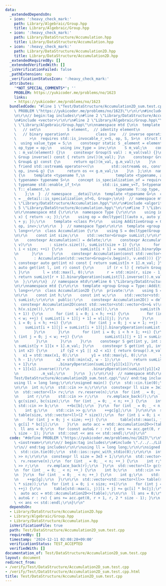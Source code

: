 ```yaml
---
data:
  _extendedDependsOn:
  - icon: ':heavy_check_mark:'
    path: Library/Algebraic/Group.hpp
    title: Library/Algebraic/Group.hpp
  - icon: ':heavy_check_mark:'
    path: Library/DataStructure/Accumulation.hpp
    title: Library/DataStructure/Accumulation.hpp
  - icon: ':heavy_check_mark:'
    path: Library/DataStructure/Accumulation2D.hpp
    title: Library/DataStructure/Accumulation2D.hpp
  _extendedRequiredBy: []
  _extendedVerifiedWith: []
  _isVerificationFailed: false
  _pathExtension: cpp
  _verificationStatusIcon: ':heavy_check_mark:'
  attributes:
    '*NOT_SPECIAL_COMMENTS*': ''
    PROBLEM: https://yukicoder.me/problems/no/1623
    links:
    - https://yukicoder.me/problems/no/1623
  bundledCode: "#line 1 \"Test/DataStructure/Accumulation2D_sum.test.cpp\"\n#define\
    \ PROBLEM \"https://yukicoder.me/problems/no/1623\"\r\n\r\n#include <iostream>\r\
    \n\r\n// begin:tag includes\r\n#line 2 \"Library/DataStructure/Accumulation2D.hpp\"\
    \n#include <vector>\r\n\r\n#line 2 \"Library/Algebraic/Group.hpp\"\n\n#line 4\
    \ \"Library/Algebraic/Group.hpp\"\n\nnamespace mtd {\n\n  template <class S, \
    \   // set\n            S element,  // identity element\n            class op,\
    \   // binary operation\n            class inv   // inverse operation\n      \
    \      >\n  requires std::is_invocable_r_v<S, op, S, S>\n  struct Group {\n  \
    \  using value_type = S;\n    constexpr static S _element = element;\n    using\
    \ op_type = op;\n    using inv_type = inv;\n\n    S m_val;\n    constexpr Group()\
    \ : m_val(element) {}\n    constexpr Group(S val) : m_val(val) {}\n    constexpr\
    \ Group inverse() const { return inv()(m_val); }\n    constexpr Group binaryOperation(const\
    \ Group& g) const {\n      return op()(m_val, g.m_val);\n    }\n    constexpr\
    \ friend std::ostream& operator<<(\n        std::ostream& os, const Group<S, element,\
    \ op, inv>& g) {\n      return os << g.m_val;\n    }\n  };\n\n  namespace __detail\
    \ {\n    template <typename T,\n              template <typename, auto, typename,\
    \ typename> typename S>\n    concept is_specialization_of = requires {\n     \
    \ typename std::enable_if_t<\n          std::is_same_v<T, S<typename T::value_type,\
    \ T::_element,\n                              typename T::op_type, typename T::inv_type>>>;\n\
    \    };\n  }  // namespace __detail\n\n  template <typename G>\n  concept group\
    \ = __detail::is_specialization_of<G, Group>;\n\n}  // namespace mtd\n#line 2\
    \ \"Library/DataStructure/Accumulation.hpp\"\n\r\n#include <algorithm>\r\n#line\
    \ 5 \"Library/DataStructure/Accumulation.hpp\"\n\r\n#line 7 \"Library/DataStructure/Accumulation.hpp\"\
    \n\r\nnamespace mtd {\r\n\r\n  namespace Type {\r\n\r\n    using inv = decltype([](auto\
    \ x) { return -x; });\r\n    using op = decltype([](auto x, auto y) { return x\
    \ + y; });\r\n    template <class P>\r\n    using AdditiveGroup = Group<P, P(0),\
    \ op, inv>;\r\n\r\n  }  // namespace Type\r\n\r\n  template <group Group = Type::AdditiveGroup<long\
    \ long>>\r\n  class Accumulation {\r\n    using S = decltype(Group().m_val);\r\
    \n\r\n    const int size;\r\n    std::vector<Group> sumList;\r\n\r\n  public:\r\
    \n    constexpr Accumulation() = delete;\r\n    constexpr Accumulation(const std::vector<Group>&\
    \ v)\r\n        : size(v.size()), sumList(size + 1) {\r\n      for (int i = 0;\
    \ i < size; ++i) {\r\n        sumList[i + 1] = sumList[i].binaryOperation(v[i]);\r\
    \n      }\r\n    }\r\n    constexpr Accumulation(const std::vector<S>& v)\r\n\
    \        : Accumulation(std::vector<Group>(v.begin(), v.end())) {}\r\n\r\n   \
    \ constexpr auto get(int n) const { return sumList[n + 1].m_val; }\r\n    constexpr\
    \ auto get(int l, int r) const {\r\n      if (r < l) { return Group::_element;\
    \ }\r\n      l = std::max(l, 0);\r\n      r = std::min(r, size - 1);\r\n     \
    \ return sumList[r + 1].binaryOperation(sumList[l].inverse()).m_val;\r\n    }\r\
    \n  };\r\n\r\n}  // namespace mtd\r\n#line 6 \"Library/DataStructure/Accumulation2D.hpp\"\
    \n\r\nnamespace mtd {\r\n\r\n  template <group Group = Type::AdditiveGroup<long\
    \ long>>\r\n  class Accumulation2D {\r\n  private:\r\n    using S = decltype(Group().m_val);\r\
    \n\r\n    const int h;\r\n    const int w;\r\n    std::vector<std::vector<Group>>\
    \ sumList;\r\n\r\n  public:\r\n    constexpr Accumulation2D() = delete;\r\n  \
    \  constexpr Accumulation2D(const std::vector<std::vector<S>>& v)\r\n        :\
    \ h(v.size()),\r\n          w(v[0].size()),\r\n          sumList(h + 1, std::vector<Group>(w\
    \ + 1)) {\r\n      for (int i = 0; i < h; ++i) {\r\n        for (int j = 0; j\
    \ < w; ++j) { sumList[i + 1][j + 1] = v[i][j]; }\r\n      }\r\n      for (int\
    \ i = 0; i < h; ++i) {\r\n        for (int j = 0; j < w + 1; ++j) {\r\n      \
    \    sumList[i + 1][j] = sumList[i + 1][j].binaryOperation(sumList[i][j]);\r\n\
    \        }\r\n      }\r\n      for (int i = 0; i < h + 1; ++i) {\r\n        for\
    \ (int j = 0; j < w; ++j) {\r\n          sumList[i][j + 1] = sumList[i][j + 1].binaryOperation(sumList[i][j]);\r\
    \n        }\r\n      }\r\n    }\r\n    constexpr S get(int y, int x) { return\
    \ sumList[y + 1][x + 1].m_val; }\r\n    constexpr S get(int y1, int x1, int y2,\
    \ int x2) {\r\n      if (y2 < y1 || x2 < x1) { return Group().m_val; }\r\n   \
    \   x1 = std::max(x1, 0);\r\n      y1 = std::max(y1, 0);\r\n      y2 = std::min(y2,\
    \ h - 1);\r\n      x2 = std::min(x2, w - 1);\r\n      return sumList[y2 + 1][x2\
    \ + 1]\r\n          .binaryOperation(sumList[y1][x1])\r\n          .binaryOperation(sumList[y2\
    \ + 1][x1].inverse())\r\n          .binaryOperation(sumList[y1][x2 + 1].inverse())\r\
    \n          .m_val;\r\n    }\r\n  };\r\n\r\n}  // namespace mtd\r\n#line 7 \"\
    Test/DataStructure/Accumulation2D_sum.test.cpp\"\n// end:tag includes\r\n\r\n\
    using ll = long long;\r\n\r\nsigned main() {\r\n  std::cin.tie(0);\r\n  std::ios::sync_with_stdio(0);\r\
    \n\r\n  int n;\r\n  std::cin >> n;\r\n\r\n  constexpr ll size = 3e3 + 1;\r\n\r\
    \n  std::vector<ll> rv;\r\n  rv.reserve(n);\r\n  for (int _ = 0; _ < n; ++_) {\r\
    \n    int r;\r\n    std::cin >> r;\r\n    rv.emplace_back(r);\r\n  }\r\n  std::vector<ll>\
    \ gc(size), bc(size);\r\n  for (int _ = 0; _ < n; ++_) {\r\n    int b;\r\n   \
    \ std::cin >> b;\r\n    ++bc[b];\r\n  }\r\n  for (int _ = 0; _ < n; ++_) {\r\n\
    \    int g;\r\n    std::cin >> g;\r\n    ++gc[g];\r\n  }\r\n\r\n  std::vector<std::vector<ll>>\
    \ table(size, std::vector<ll>(2 * size));\r\n  for (int i = 0; i < size; ++i)\r\
    \n    for (int j = 0; j < size; ++j) {\r\n      table[std::max(i, j)][i + j] +=\
    \ gc[i] * bc[j];\r\n    }\r\n  auto acc = mtd::Accumulation2D<>(table);\r\n\r\n\
    \  ll ans = 0;\r\n  for (const auto& r : rv) { ans += acc.get(0, r + 1, r, 2 *\
    \ size - 1); }\r\n  std::cout << ans << std::endl;\r\n}\r\n"
  code: "#define PROBLEM \"https://yukicoder.me/problems/no/1623\"\r\n\r\n#include\
    \ <iostream>\r\n\r\n// begin:tag includes\r\n#include \"./../../Library/DataStructure/Accumulation2D.hpp\"\
    \r\n// end:tag includes\r\n\r\nusing ll = long long;\r\n\r\nsigned main() {\r\n\
    \  std::cin.tie(0);\r\n  std::ios::sync_with_stdio(0);\r\n\r\n  int n;\r\n  std::cin\
    \ >> n;\r\n\r\n  constexpr ll size = 3e3 + 1;\r\n\r\n  std::vector<ll> rv;\r\n\
    \  rv.reserve(n);\r\n  for (int _ = 0; _ < n; ++_) {\r\n    int r;\r\n    std::cin\
    \ >> r;\r\n    rv.emplace_back(r);\r\n  }\r\n  std::vector<ll> gc(size), bc(size);\r\
    \n  for (int _ = 0; _ < n; ++_) {\r\n    int b;\r\n    std::cin >> b;\r\n    ++bc[b];\r\
    \n  }\r\n  for (int _ = 0; _ < n; ++_) {\r\n    int g;\r\n    std::cin >> g;\r\
    \n    ++gc[g];\r\n  }\r\n\r\n  std::vector<std::vector<ll>> table(size, std::vector<ll>(2\
    \ * size));\r\n  for (int i = 0; i < size; ++i)\r\n    for (int j = 0; j < size;\
    \ ++j) {\r\n      table[std::max(i, j)][i + j] += gc[i] * bc[j];\r\n    }\r\n\
    \  auto acc = mtd::Accumulation2D<>(table);\r\n\r\n  ll ans = 0;\r\n  for (const\
    \ auto& r : rv) { ans += acc.get(0, r + 1, r, 2 * size - 1); }\r\n  std::cout\
    \ << ans << std::endl;\r\n}\r\n"
  dependsOn:
  - Library/DataStructure/Accumulation2D.hpp
  - Library/Algebraic/Group.hpp
  - Library/DataStructure/Accumulation.hpp
  isVerificationFile: true
  path: Test/DataStructure/Accumulation2D_sum.test.cpp
  requiredBy: []
  timestamp: '2024-12-11 02:08:28+09:00'
  verificationStatus: TEST_ACCEPTED
  verifiedWith: []
documentation_of: Test/DataStructure/Accumulation2D_sum.test.cpp
layout: document
redirect_from:
- /verify/Test/DataStructure/Accumulation2D_sum.test.cpp
- /verify/Test/DataStructure/Accumulation2D_sum.test.cpp.html
title: Test/DataStructure/Accumulation2D_sum.test.cpp
---
```

